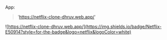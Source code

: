 App:
> 'https://netflix-clone-dhruv.web.app/'

![https://netflix-clone-dhruv.web.app/](https://img.shields.io/badge/Netflix-E50914?style=for-the-badge&logo=netflix&logoColor=white)
